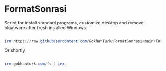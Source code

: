 # FormatSonrasi
Script for install standard programs, customize desktop and remove bloatware after fresh installed Windows. 

```Powershell

irm https://raw.githubusercontent.com/GokhanTurk/FormatSonrasi/main/FormatSonrasi.ps1 | iex

```
Or shortly

```Powershell

irm gokhanturk.com/fs | iex

```
